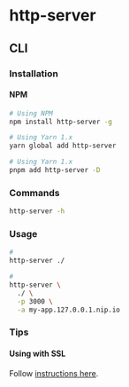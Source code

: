 # http-server

## CLI

### Installation

#### NPM

```sh
# Using NPM
npm install http-server -g

# Using Yarn 1.x
yarn global add http-server

# Using Yarn 1.x
pnpm add http-server -D
```

### Commands

```sh
http-server -h
```

### Usage

```sh
#
http-server ./

#
http-server \
  ./ \
  -p 3000 \
  -a my-app.127.0.0.1.nip.io
```

### Tips

#### Using with SSL

Follow [instructions here](/mkcert.md#http-server).
